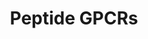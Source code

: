 ---
annotations:
- id: PW:0000125
  parent: signaling pathway
  type: Pathway Ontology
  value: G protein mediated signaling pathway
authors:
- MaintBot
- Fehrhart
description: ''
last-edited: 2016-08-01
organisms:
- Danio rerio
redirect_from:
- /index.php/Pathway:WP1338
- /instance/WP1338
revision: null
schema-jsonld:
- '@context': https://schema.org/
  '@id': https://wikipathways.github.io/pathways/WP1338.html
  '@type': Dataset
  creator:
    '@type': Organization
    name: WikiPathways
  description: ''
  keywords:
  - AGTR1
  - ATP8A1
  - AVPR1A
  - AVPR1B
  - AVPR2
  - BRS3
  - CCKBR
  - CCR-9
  - CCR1
  - CCR10
  - CCR2
  - CCR3
  - CCR5
  - CCR6
  - CCR8
  - CH211-150O20.3
  - CH211-1N9.11
  - CX3CR1
  - CXCR4
  - CXCR6
  - FPR1
  - FPRL1
  - FPRL2
  - FY
  - GALR3
  - GHSR
  - GNRHR
  - LOC100001306
  - LOC100004831
  - LOC100004938
  - LOC100005361
  - LOC557645
  - LOC560609
  - LOC566521
  - LOC566989
  - LOC567289
  - LOC568254
  - LOC569038
  - LOC796724
  - LOC797181
  - NPY2R
  - NPY5R
  - NPY6R
  - NTSR2
  - OPRD1
  - OXTR
  - Oxytocin
  - TAC4
  - TACR1
  - TACR3
  - TRHR
  - bdkrb1
  - c3ar1
  - c5ar1
  - ccr7
  - cxcr3.1
  - cxcr3.2
  - ednra
  - ednrb1
  - fshr
  - lhcgr
  - mc1r
  - mc2r
  - mc3r
  - mc4r
  - mc5ra
  - nmbrl
  - npy1r
  - npy4r
  - oprk1
  - oprl
  - oprm1
  - zgc:113016
  - zgc:85682
  license: CC0
  name: Peptide GPCRs
seo: CreativeWork
title: Peptide GPCRs
wpid: WP1338
---